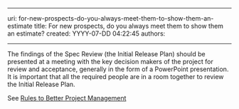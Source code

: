 

---
uri: for-new-prospects-do-you-always-meet-them-to-show-them-an-estimate
title: For new prospects, do you always meet them to show them an estimate?
created: YYYY-07-DD 04:22:45
authors:

---




<span class='intro'> <p>The findings of the Spec Review (the Initial Release Plan) should be presented at a meeting with the key decision makers of the project for review and acceptance, generally in the form of a PowerPoint presentation. It is important that all the required people are in a room together to review the Initial Release Plan. </p><p>See 
   <a href="/spec-do-you-effectively-present-the-outcomes-at-the-＂specification-review-presentation＂">Rules to Better Project Management</a></p> </span>




